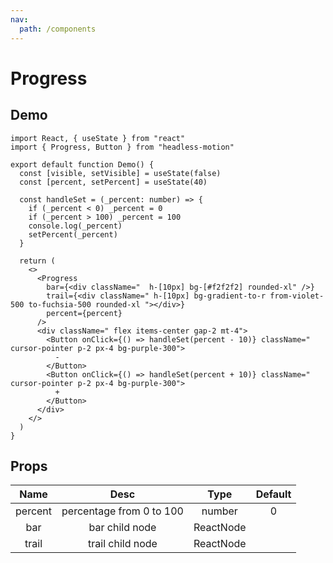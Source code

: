 ```yaml
---
nav:
  path: /components
---
```


# Progress

## Demo

```tsx
import React, { useState } from "react"
import { Progress, Button } from "headless-motion"

export default function Demo() {
  const [visible, setVisible] = useState(false)
  const [percent, setPercent] = useState(40)

  const handleSet = (_percent: number) => {
    if (_percent < 0) _percent = 0
    if (_percent > 100) _percent = 100
    console.log(_percent)
    setPercent(_percent)
  }

  return (
    <>
      <Progress
        bar={<div className="  h-[10px] bg-[#f2f2f2] rounded-xl" />}
        trail={<div className=" h-[10px] bg-gradient-to-r from-violet-500 to-fuchsia-500 rounded-xl "></div>}
        percent={percent}
      />
      <div className=" flex items-center gap-2 mt-4">
        <Button onClick={() => handleSet(percent - 10)} className=" cursor-pointer p-2 px-4 bg-purple-300">
          -
        </Button>
        <Button onClick={() => handleSet(percent + 10)} className=" cursor-pointer p-2 px-4 bg-purple-300">
          +
        </Button>
      </div>
    </>
  )
}
```

## Props

|  Name   |           Desc           |   Type    | Default |
| :-----: | :----------------------: | :-------: | :-----: |
| percent | percentage from 0 to 100 |  number   |    0    |
|   bar   |      bar child node      | ReactNode |         |
|  trail  |     trail child node     | ReactNode |         |

<!-- | active  | whether show animation in trail node |  boolean  |         | -->
